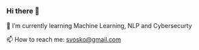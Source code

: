 ### Hi there 👋


 🌱 I’m currently learning Machine Learning, NLP and Cybersecurty

 📫 How to reach me: svosko@gmail.com

